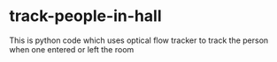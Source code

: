 # track-people-in-hall

This is python code which uses optical flow tracker to track the person when one entered or left the room
